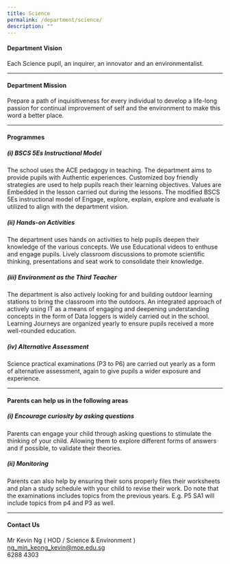 ```yaml
---
title: Science
permalink: /department/science/
description: ""
---
```

#### Department Vision

Each Science pupil, an inquirer, an innovator and an environmentalist.

* * *

#### Department Mission

Prepare a path of inquisitiveness for every individual to develop a life-long passion for continual improvement of self and the environment to make this word a better place.

* * *

#### Programmes

##### (i) BSCS 5Es Instructional Model

The school uses the ACE pedagogy in teaching. The department aims to provide pupils with Authentic experiences. Customized boy friendly strategies are used to help pupils reach their learning objectives. Values are Embedded in the lesson carried out during the lessons. The modified BSCS 5Es instructional model of Engage, explore, explain, explore and evaluate is utilized to align with the department vision.

##### (ii) Hands-on Activities

The department uses hands on activities to help pupils deepen their knowledge of the various concepts. We use Educational videos to enthuse and engage pupils. Lively classroom discussions to promote scientific thinking, presentations and seat work to consolidate their knowledge.

##### (iii) Environment as the Third Teacher

The department is also actively looking for and building outdoor learning stations to bring the classroom into the outdoors. An integrated approach of actively using IT as a means of engaging and deepening understanding concepts in the form of Data loggers is widely carried out in the school. Learning Journeys are organized yearly to ensure pupils received a more well-rounded education.

##### (iv) Alternative Assessment

Science practical examinations (P3 to P6) are carried out yearly as a form of alternative assessment, again to give pupils a wider exposure and experience.

* * *

#### Parents can help us in the following areas

##### (i) Encourage curiosity by asking questions

Parents can engage your child through asking questions to stimulate the thinking of your child. Allowing them to explore different forms of answers and if possible, to validate their theories.

##### (ii) Monitoring

Parents can also help by ensuring their sons properly files their worksheets and plan a study schedule with your child to revise their work. Do note that the examinations includes topics from the previous years. E.g. P5 SA1 will include topics from p4 and P3 as well.

* * *

#### Contact Us

Mr Kevin Ng ( HOD / Science & Environment )
<br> ng_min_keong_kevin@moe.edu.sg
<br> 6288 4303